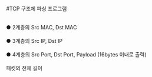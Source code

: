 #TCP 구조체 파싱 프로그램

<br>● 2계층의 Src MAC, Dst MAC</br>
<br>● 3계층의 Src IP, Dst IP</br>
<br>● 4계층의 Src Port, Dst Port, Payload (16bytes 이내로 출력)</br>
<br>패킷의 전체 길이</br>
